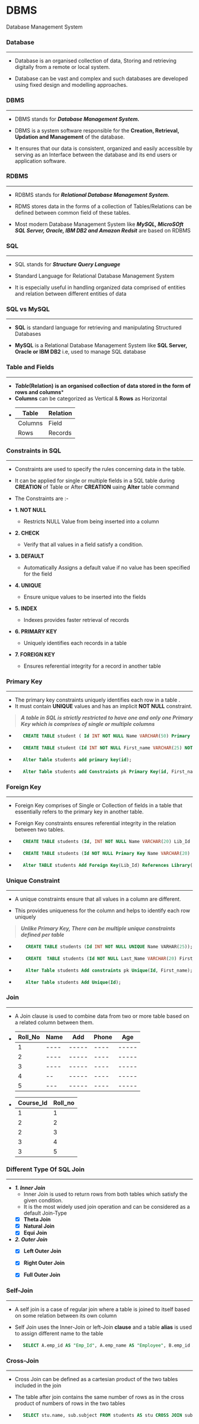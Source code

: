 # DBMS
Database Management System


### **Database**
***
- Database is an organised collection of data, Storing and retrieving digitally from a remote or local system.

- Database can be vast and complex and such databases are developed using fixed design and modelling approaches.

### **DBMS**
***
- DBMS stands for ***Database Management System.***

- DBMS is a system software responsible for the **Creation, Retrieval, Updation and Management** of the database.

- It ensures that our data is consistent, organized and easily accessible by serving as an Interface between the database and its end users or application software.


### **RDBMS**
***
- RDBMS stands for ***Relational Database Management System.***

- RDMS stores data in the forms of a collection of Tables/Relations can be defined between common field of these tables.

- Most modern Database Management System like ***MySQL, MicroSOft SQL Server, Oracle, IBM DB2 and Amazon Redsit*** are based on RDBMS

### **SQL**
***
- SQL stands for ***Structure Query Language***

- Standard Language for Relational Database Management System

- It is especially useful in handling organized data comprised of entities and relation between different entities of data


### **SQL vs MySQL**
***
- **SQL** is standard language for retrieving and manipulating Structured Databases

- **MySQL** is a Relational Database Management System like **SQL Server, Oracle or IBM DB2** i.e, used to manage SQL database


### **Table and Fields**
***
- ***Table*(Relation) is an organised collection of data stored in the form of rows and columns***
- **Columns** can be categorized as Vertical & **Rows** as Horizontal 
- | Table | Relation|
  |-------|---------|
  | Columns | Field |
  | Rows    | Records|
  
### **Constraints in SQL**
***
- Constraints are used to specify the rules concerning data in the table.
- It can be applied for single or multiple fields in a SQL table during **CREATION** of Table or After **CREATION** uaing **Alter** table command
- The Constraints are :- 

- **1. NOT NULL**
   - Restricts NULL Value from being inserted into a column

- **2. CHECK**
   - Verify that all values in a field satisfy a condition.

- **3. DEFAULT**
   - Automatically Assigns a default value if no value has been specified for the field
   
- **4. UNIQUE**
   - Ensure unique values to be inserted into the fields
   
- **5. INDEX**
   - Indexes provides faster retrieval of records
   
- **6. PRIMARY KEY**
   - Uniquely identifies each records in a table
   
- **7. FOREIGN KEY**
   - Ensures referential integrity for a record in another table
   

### **Primary Key**
***
- The primary key constraints uniquely identifies each row in a table .
- It must contain **UNIQUE** values and has an implicit **NOT NULL** constraint.
> ***A table in SQL is strictly restricted to have one and only one Primary Key which is comprises of single or multiple columns***

- ```sql
     CREATE TABLE student ( Id INT NOT NULL Name VARCHAR(50) Primary Key(Id) ); 
  ```
- ```sql
     CREATE TABLE student (Id INT NOT NULL First_name VARCHAR(25) NOT NULL, CONSTRAINTS pk Primary Key(Id, First_name));
  ```
  
- ```sql
     Alter Table students add primary key(id); 
  ```
- ```sql
     Alter Table students add Constraints pk Primary Key(id, First_name);
  ```
 

### **Foreign Key**
***
- Foreign Key comprises of Single or Collection of fields in a table that essentially refers to the primary key in another table.
- Foreign Key constraints ensures referential integrity in the relation between two tables.
- ```sql
     CREATE TABLE students (Id, INT NOT NULL Name VARCHAR(20) Lib_Id INT Primary Key(Id) Foreign Key(Lib_Id) References Library(Lib_Id));
  ```
- ```sql
     CREATE TABLE students (Id NOT NULL Primary Key Name VARCHAR(20) Lib_Id INT Foreign Key(Lib_Id) References Library(Lib_Id));
  ```
 
- ```sql
     Alter TABLE students Add Foreign Key(Lib_Id) References Library(Lib_Id);
  ```
  
### **Unique Constraint**
***
- A unique constraints ensure that all values in a column are different.

- This provides uniqueness for the column and helps to identify each row uniquely

> ***Unlike Primary Key, There can be multiple unique constraints defined per table***

- ```sql
      CREATE TABLE students (Id INT NOT NULL UNIQUE Name VARHAR(25));
  ```

- ```sql
      CREATE  TABLE students (Id NOT NULL Last_Name VARCHAR(20) First_name VACHAR(20) NOT NULL Constraints pk UNIQUE(Id, First_Name) );
  ```
  
- ```sql
      Alter Table students Add constraints pk Unique(Id, First_name);
  ```
 
- ```sql
      Alter Table students Add Unique(Id);
  ```
  
### **Join**
***
- A Join clause is used to combine data from two or more table based on a related column between them.
- | Roll_No | Name  | Add  | Phone | Age  |
  |---------|-------|------|-------|------|
  | 1 |---- | -----|  ---- | -----| 18 |
  | 2 |---- | -----|  ---- | -----| 19|
  | 3 |---- | -----|  ---- | -----| 20|
  | 4 |-- | -----|  ---- | -----| 21 |
  | 5 |--- | -----|  ---- | -----| 22 |
  
- | Course_Id | Roll_no |
  |-----------|---------|
  | 1    | 1 |
  | 2 | 2 |
  | 2 | 3 |
  | 3 | 4 |
  | 3 | 5 |
 
### **Different Type Of SQL Join**
***
- ***1. Inner Join***
  - Inner Join is used to return rows from both tables which satisfy the given condition.
  - It is the most widely used join operation and can be considered as a default Join-Type
  - [x] **Theta Join**
  - [x] **Natural Join**
  - [x] **Equi Join**

- ***2. Outer Join***
  - [x] **Left Outer Join**
  - [x] **Right Outer Join**
  - [x] **Full Outer Join**



### **Self-Join**
***
- A self join is a case of regular join where a table is joined to itself based on some relation between its own column

- Self Join uses the Inner-Join or left-Join **clause** and a table **alias** is used to assign different name to the table

- ```sql
     SELECT A.emp_id AS "Emp_Id", A.emp_name AS "Employee", B.emp_id AS "Sup_Id", B.emp_name AS "Supervisor" From employee A, employee B Where A.emp_id=B.emp_id;
  ```
  
### **Cross-Join**
***
- Cross Join can be defined as a cartesian product of the two tables included in the join

- The table after join contains the same number of rows as in the cross product of numbers of rows in the two tables

- ```sql
     SELECT stu.name, sub.subject FROM students AS stu CROSS JOIN subjects AS sub;
  ```
  
